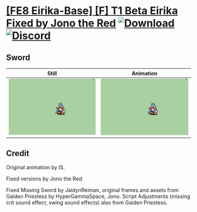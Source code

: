 # [\[FE8 Eirika-Base\] \[F\] T1 Beta Eirika Fixed by Jono the Red](./) [![Download](https://img.shields.io/badge/Download--red?style=social&logo=github)](https://minhaskamal.github.io/DownGit/#/home?url=https://github.com/Klokinator/FE-Repo/tree/main/Battle%20Animations%2FLords%20-%20Vanilla%20and%20Custom%2F%5BFE8%20Eirika-Base%5D%20%5BF%5D%20T1%20Beta%20Eirika%20Fixed%20by%20Jono%20the%20Red%2F1.%20Sword%20(Fixed%20Missing%20Sword)) [![Discord](https://img.shields.io/badge/Discord--blue?style=social&logo=discord)](https://discord.gg/C7VNGnyTPA)

## Sword

| Still | Animation |
| :---: | :-------: |
| ![Sword still](./Sword_000.png) | ![Sword](./Sword.gif) |

## Credit

Original animation by IS.

Fixed versions by Jono the Red.

Fixed Missing Sword by JaidynReiman, original frames and assets from Gaiden Priestess by HyperGammaSpace, Jono. Script Adjustments (missing crit sound effect, swing sound effects) also from Gaiden Priestess.